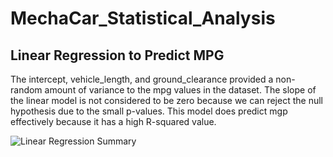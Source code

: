 # MechaCar_Statistical_Analysis

## Linear Regression to Predict MPG
The intercept, vehicle_length, and ground_clearance provided a non-random amount of variance to the mpg values in the dataset.
The slope of the linear model is not considered to be zero because we can reject the null hypothesis due to the small p-values.
This model does predict mgp effectively because it has a high R-squared value.

![Linear Regression Summary]("C:\Users\Brandon\Bootcamp\R_Analysis\Deliv1.PNG")

